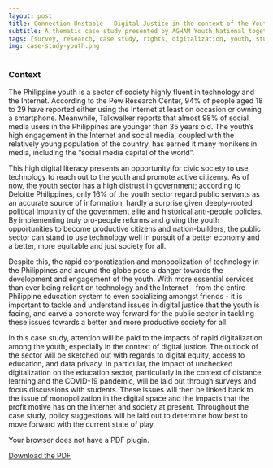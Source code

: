 ```yaml
---
layout: post
title: Connection Unstable - Digital Justice in the context of the Youth and Student Sector
subtitle: A thematic case study presented by AGHAM Youth National together with the Computer Professionals' Union and World Association for Christian Communication
tags: [survey, research, case study, rights, digitalization, youth, students, online learning, education, digital equity, data privacy, COVID19, monopolization]
img: case-study-youth.png
---
```


### Context

The Philippine youth is a sector of society highly fluent in technology and the Internet. According to the Pew Research Center, 94% of people aged 18 to 29 have reported either using the Internet at least on occasion or owning a smartphone. Meanwhile, Talkwalker reports that almost 98% of social media users in the Philippines are younger than 35 years old. The youth’s high engagement in the Internet and social media, coupled with the relatively young population of the country, has earned it many monikers in media, including the “social media capital of the world”.

This high digital literacy presents an opportunity for civic society to use technology to reach out to the youth and promote active citizenry. As of now, the youth sector has a high distrust in government; according to Deloitte Philippines, only 16% of the youth sector regard public servants as an accurate source of information, hardly a surprise given deeply-rooted political impunity of the government elite and historical anti-people policies. By implementing truly pro-people reforms and giving the youth opportunities to become productive citizens and nation-builders, the public sector can stand to use technology well in pursuit of a better economy and a better, more equitable and just society for all.

Despite this, the rapid corporatization and monopolization of technology in the Philippines and around the globe pose a danger towards the development and engagement of the youth. With more essential services than ever being reliant on technology and the Internet - from the entire Philippine education system to even socializing amongst friends - it is important to tackle and understand issues in digital justice that the youth is facing, and carve a concrete way forward for the public sector in tackling these issues towards a better and more productive society for all.

In this case study, attention will be paid to the impacts of rapid digitalization among the youth, especially in the context of digital justice. The outlook of the sector will be sketched out with regards to digital equity, access to education, and data privacy. In particular, the impact of unchecked digitalization on the education sector, particularly in the context of distance learning and the COVID-19 pandemic, will be laid out through surveys and focus discussions with students. These issues will then be linked back to the issue of monopolization in the digital space and the impacts that the profit motive has on the Internet and society at present. Throughout the case study, policy suggestions will be laid out to determine how best to move forward with the current state of play.

<object id="pdf-viewer" data="/assets/pdf/ConnectionUnstable_ Digital-justice-in-the-context-of-the-youth-and-student-sector.pdf" type='application/pdf'>
  <div class="content action">
    <p>Your browser does not have a PDF plugin.</p>
    <p><a href="/assets/pdf/ConnectionUnstable_ Digital-justice-in-the-context-of-the-youth-and-student-sector.pdf" download>Download the PDF</a></p>
  </div>
</object>
